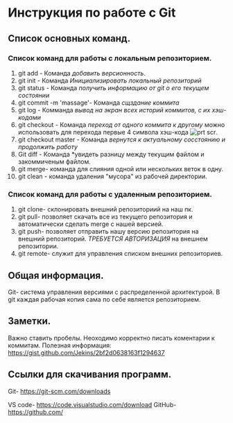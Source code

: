 # Инструкция по работе с Git
## Список основных команд.
### Список команд для работы с локальным репозиторием.
1. git add - Команда *добавить версионность*.
2. git init - Команда _Инициализировать локальный репозиторий_
3. git status - Команда *получить информацию от git о его текущем состоянии*
4. git commit -m 'massage'- Команда *сщздание коммита*
5. git log - Комманда *вывод на экран всех историй коммитов, с их хэш-кодами*
6. git checkout - Команда *переход от одного коммита к другому* можно использовать для перехода первые 4 символа хэш-кода ![prt scr](2024-01-31_09-08-00.png).
7. git checkout master - Команда *вернутся к актуальному сосстоянию и продолжить работу*
8. Git diff - Команда *увидеть разницу между текущим файлом и закоммиченым файлом.
9. git merge- команда для слияния одной или нескольких веток в одну.
9. git clean - команда удаления "мусора" из рабочей директории.
### Список команд для работы с удаленным репозиторием.
1. git clone- склонировать внешний репозиториий на наш пк.
2. git pull- позволяет скачать все из текущего репозитория и автоматически сделать merge с нашей версией.
3. git push- позволяет отправить нашу версию репозитория на внешний репозиторий. *ТРЕБУЕТСЯ АВТОРИЗАЦИЯ* на внешнем репозитории.
4. git remote- служит для управления списком внешних репозиториев.
## Общая информация.
Git- система управления версиями с распределенной архитектурой.
В git каждая рабочая копия сама по себе является репозиторием.
## Заметки.
Важно ставить пробелы. 
Неоходимо корректно писать коментарии к коммитам.
Полезная информация: <https://gist.github.com/Jekins/2bf2d0638163f1294637>
## Ссылки для скачивания программ.
Git- <https://git-scm.com/downloads>

VS code- <https://code.visualstudio.com/download>
GitHub- <https://github.com/>
